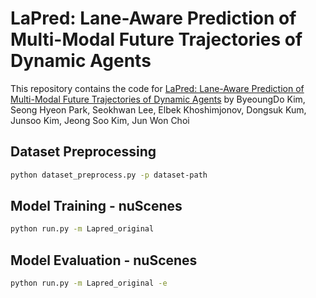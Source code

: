# LaPred: Lane-Aware Prediction of Multi-Modal Future Trajectories of Dynamic Agents

This repository contains the code for [LaPred: Lane-Aware Prediction of Multi-Modal Future Trajectories of Dynamic Agents](https://arxiv.org/abs/2104.00249) by ByeoungDo Kim, Seong Hyeon Park, Seokhwan Lee, Elbek Khoshimjonov, Dongsuk Kum, Junsoo Kim, Jeong Soo Kim, Jun Won Choi

## Dataset Preprocessing
```sh
python dataset_preprocess.py -p dataset-path
```
## Model Training - nuScenes
```sh
python run.py -m Lapred_original
```
## Model Evaluation - nuScenes
```sh
python run.py -m Lapred_original -e
```
